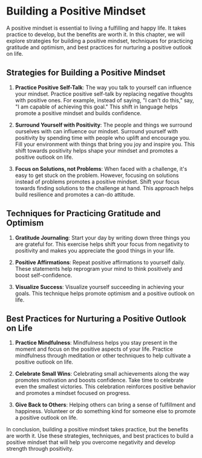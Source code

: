 Building a Positive Mindset
===========================

A positive mindset is essential to living a fulfilling and happy life. It takes practice to develop, but the benefits are worth it. In this chapter, we will explore strategies for building a positive mindset, techniques for practicing gratitude and optimism, and best practices for nurturing a positive outlook on life.

Strategies for Building a Positive Mindset
------------------------------------------

1. **Practice Positive Self-Talk**: The way you talk to yourself can influence your mindset. Practice positive self-talk by replacing negative thoughts with positive ones. For example, instead of saying, "I can't do this," say, "I am capable of achieving this goal." This shift in language helps promote a positive mindset and builds confidence.

2. **Surround Yourself with Positivity**: The people and things we surround ourselves with can influence our mindset. Surround yourself with positivity by spending time with people who uplift and encourage you. Fill your environment with things that bring you joy and inspire you. This shift towards positivity helps shape your mindset and promotes a positive outlook on life.

3. **Focus on Solutions, not Problems**: When faced with a challenge, it's easy to get stuck on the problem. However, focusing on solutions instead of problems promotes a positive mindset. Shift your focus towards finding solutions to the challenge at hand. This approach helps build resilience and promotes a can-do attitude.

Techniques for Practicing Gratitude and Optimism
------------------------------------------------

1. **Gratitude Journaling**: Start your day by writing down three things you are grateful for. This exercise helps shift your focus from negativity to positivity and makes you appreciate the good things in your life.

2. **Positive Affirmations**: Repeat positive affirmations to yourself daily. These statements help reprogram your mind to think positively and boost self-confidence.

3. **Visualize Success**: Visualize yourself succeeding in achieving your goals. This technique helps promote optimism and a positive outlook on life.

Best Practices for Nurturing a Positive Outlook on Life
-------------------------------------------------------

1. **Practice Mindfulness**: Mindfulness helps you stay present in the moment and focus on the positive aspects of your life. Practice mindfulness through meditation or other techniques to help cultivate a positive outlook on life.

2. **Celebrate Small Wins**: Celebrating small achievements along the way promotes motivation and boosts confidence. Take time to celebrate even the smallest victories. This celebration reinforces positive behavior and promotes a mindset focused on progress.

3. **Give Back to Others**: Helping others can bring a sense of fulfillment and happiness. Volunteer or do something kind for someone else to promote a positive outlook on life.

In conclusion, building a positive mindset takes practice, but the benefits are worth it. Use these strategies, techniques, and best practices to build a positive mindset that will help you overcome negativity and develop strength through positivity.

